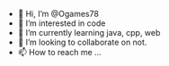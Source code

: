- 👋 Hi, I’m @Ogames78
- 👀 I’m interested in code
- 🌱 I’m currently learning java, cpp, web
- 💞️ I’m looking to collaborate on not.
- 📫 How to reach me ...

<!---
Ogames78/Ogames78 is a ✨ special ✨ repository because its `README.md` (this file) appears on your GitHub profile.
You can click the Preview link to take a look at your changes.
--->

